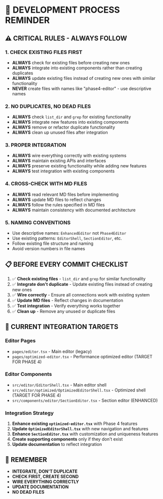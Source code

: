 # 🚀 DEVELOPMENT PROCESS REMINDER

## ⚠️ **CRITICAL RULES - ALWAYS FOLLOW**

### **1. CHECK EXISTING FILES FIRST**
- **ALWAYS** check for existing files before creating new ones
- **ALWAYS** integrate into existing components rather than creating duplicates
- **ALWAYS** update existing files instead of creating new ones with similar functionality
- **NEVER** create files with names like "phase4-editor" - use descriptive names

### **2. NO DUPLICATES, NO DEAD FILES**
- **ALWAYS** check `list_dir` and `grep` for existing functionality
- **ALWAYS** integrate new features into existing components
- **ALWAYS** remove or refactor duplicate functionality
- **ALWAYS** clean up unused files after integration

### **3. PROPER INTEGRATION**
- **ALWAYS** wire everything correctly with existing systems
- **ALWAYS** maintain existing APIs and interfaces
- **ALWAYS** preserve existing functionality while adding new features
- **ALWAYS** test integration with existing components

### **4. CROSS-CHECK WITH MD FILES**
- **ALWAYS** read relevant MD files before implementing
- **ALWAYS** update MD files to reflect changes
- **ALWAYS** follow the rules specified in MD files
- **ALWAYS** maintain consistency with documented architecture

### **5. NAMING CONVENTIONS**
- Use descriptive names: `EnhancedEditor` not `Phase4Editor`
- Use existing patterns: `EditorShell`, `SectionEditor`, etc.
- Follow existing file structure and naming
- Avoid version numbers in file names

## 📋 **BEFORE EVERY COMMIT CHECKLIST**

1. ✅ **Check existing files** - `list_dir` and `grep` for similar functionality
2. ✅ **Integrate don't duplicate** - Update existing files instead of creating new ones
3. ✅ **Wire correctly** - Ensure all connections work with existing system
4. ✅ **Update MD files** - Reflect changes in documentation
5. ✅ **Test integration** - Verify everything works together
6. ✅ **Clean up** - Remove any unused or duplicate files

## 🎯 **CURRENT INTEGRATION TARGETS**

### **Editor Pages**
- `pages/editor.tsx` - Main editor (legacy)
- `pages/optimized-editor.tsx` - Performance optimized editor (TARGET FOR PHASE 4)

### **Editor Components**
- `src/editor/EditorShell.tsx` - Main editor shell
- `src/editor/optimized/OptimizedEditorShell.tsx` - Optimized shell (TARGET FOR PHASE 4)
- `src/components/editor/SectionEditor.tsx` - Section editor (ENHANCED)

### **Integration Strategy**
1. **Enhance existing `optimized-editor.tsx`** with Phase 4 features
2. **Update `OptimizedEditorShell.tsx`** with new navigation and features
3. **Enhance `SectionEditor.tsx`** with customization and uniqueness features
4. **Create supporting components** only if they don't exist
5. **Update documentation** to reflect integration

## 🚨 **REMEMBER**
- **INTEGRATE, DON'T DUPLICATE**
- **CHECK FIRST, CREATE SECOND**
- **WIRE EVERYTHING CORRECTLY**
- **UPDATE DOCUMENTATION**
- **NO DEAD FILES**
